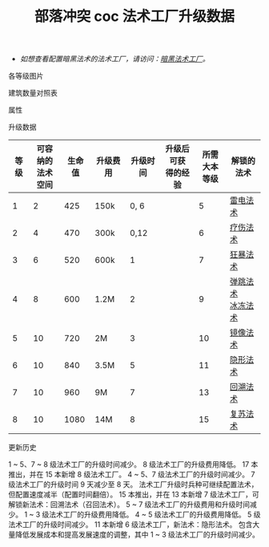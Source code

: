﻿---
title: "部落冲突 coc 法术工厂升级数据"
navTitle: "法术工厂"
shownTitle: "法术工厂"
description: "法术工厂是资深法师的家，比起在前线战斗，他们更适合去创造各种魔力武器。使用强大的法术，在战斗中扭转乾坤吧！"
module: upgrade-home
imgFolder: home_buildings/0484
wiki: https://clashofclans.fandom.com/wiki/Spell_Factory
canonical: /upgrade/0484-Spell-Factory
---

- *如想查看配置暗黑法术的法术工厂，请访问：[暗黑法术工厂](/upgrade/0485-Dark-Spell-Factory)。*

<UnitInfo :folder="$frontmatter.imgFolder" imgSrc="Spell_Factory8.png" :imgAlt="$frontmatter.navTitle" :description="$frontmatter.description" :isSmallImg="true" />

<SmallTitle>各等级图片</SmallTitle>

<Panel>
    <UnitImgGroup title="闲置状态" :folder="$frontmatter.imgFolder">
        <UnitImg imgTitle="1 级" imgSrc="Spell_Factory1.png" />
        <UnitImg imgTitle="2 级" imgSrc="Spell_Factory2.png" />
        <UnitImg imgTitle="3 级" imgSrc="Spell_Factory3.png" />
        <UnitImg imgTitle="4 级" imgSrc="Spell_Factory4.png" />
        <UnitImg imgTitle="5 级" imgSrc="Spell_Factory5.png" />
        <UnitImg imgTitle="6 级" imgSrc="Spell_Factory6.png" />
        <UnitImg imgTitle="7 级" imgSrc="Spell_Factory7.png" />
        <UnitImg imgTitle="8 级" imgSrc="Spell_Factory8.png" />
    </UnitImgGroup>
    <UnitImgGroup title="法术配置中" :folder="$frontmatter.imgFolder">
        <UnitImg imgTitle="1 级" imgSrc="Spell_Factory1_Active.png" />
        <UnitImg imgTitle="2 级" imgSrc="Spell_Factory2_Active.png" />
        <UnitImg imgTitle="3 级" imgSrc="Spell_Factory3_Active.png" />
        <UnitImg imgTitle="4 级" imgSrc="Spell_Factory4_Active.png" />
        <UnitImg imgTitle="5 级" imgSrc="Spell_Factory5_Active.png" />
        <UnitImg imgTitle="6 级" imgSrc="Spell_Factory6_Active.png" />
        <UnitImg imgTitle="7 级" imgSrc="Spell_Factory7_Active.png" />
        <UnitImg imgTitle="8 级" imgSrc="Spell_Factory8_Active.png" />
    </UnitImgGroup>
</Panel>

<SmallTitle>建筑数量对照表</SmallTitle>

<BuildingNum>
    <BuildingNumRow title="大本等级" num="1 - 4, 5 - 17" />
    <BuildingNumRow title="建筑数量" num="    0,      1" />
</BuildingNum>

<SmallTitle>属性</SmallTitle>

<UnitProperties>
    <UnitProperty pKey="占地面积" pValue="3×3" />
    <UnitProperty pKey="判定面积" pValue="3×3" :isJudgeSquare="true" />
</UnitProperties>

<SmallTitle>升级数据</SmallTitle>

<script setup>
const tableExtraInfo = [
    {
        "column": 3,
        "type": "cost",
        "gpClass": "building",
        "icon": "Elixir"
    },
    {
        "column": 4,
        "type": "time",
        "gpClass": "building"
    },
    {
        "column": 5,
        "type": "exp",
        "icon": "Exp"
    }
];
</script>

<UnitTable :tableExtraInfo="tableExtraInfo">

| 等级 |可容纳的<br>法术空间| 生命值 | 升级费用 | 升级时间 |升级后可获<br>得的经验|所需<br>大本等级| 解锁的法术 |
| ---- |        ---       |   ---  |   ---   |   ---   |         ---         |      ---      |    ---    |
|   1  |         2        |   425  |  150k   |   0, 6  |                     |       5       |<a href="/upgrade/0100-Lightning-Spell">雷电法术</a>|
|   2  |         4        |   470  |  300k   |   0,12  |                     |       6       |<a href="/upgrade/0101-Healing-Spell">疗伤法术</a>|
|   3  |         6        |   520  |  600k   |   1     |                     |       7       |<a href="/upgrade/0102-Rage-Spell">狂暴法术</a>|
|   4  |         8        |   600  |  1.2M   |   2     |                     |       9       |<a href="/upgrade/0103-Jump-Spell">弹跳法术</a><br><a href="/upgrade/0104-Freeze-Spell">冰冻法术</a>|
|   5  |        10        |   720  |    2M   |   3     |                     |      10       |<a href="/upgrade/0105-Clone-Spell">镜像法术</a>|
|   6  |        10        |   840  |  3.5M   |   5     |                     |      11       |<a href="/upgrade/0106-Invisibility-Spell">隐形法术</a>|
|   7  |        10        |   960  |    9M   |   7     |                     |      13       |<a href="/upgrade/0107-Recall-Spell">回溯法术</a>|
|   8  |        10        |  1080  |   14M   |   8     |                     |      15       |<a href="/upgrade/0108-Revive-Spell">复苏法术</a>|
</UnitTable>

<SmallTitle>更新历史</SmallTitle>

<Timeline>
    <TimelineItem date="2025/03/24">
        <TimelineRow>1 ~ 5、7 ~ 8 级法术工厂的升级时间减少。</TimelineRow>
        <TimelineRow>8 级法术工厂的升级费用降低。</TimelineRow>
    </TimelineItem> 
    <TimelineItem date="2024/11/25">
        <TimelineRow>17 本推出，并在 15 本新增 8 级法术工厂。</TimelineRow>    
        <TimelineRow>4 ~ 5、7 级法术工厂的升级时间减少。</TimelineRow>
    </TimelineItem>
    <TimelineItem date="2023/12/12">
        <TimelineRow>7 级法术工厂的升级时间 9 天减少至 8 天。</TimelineRow>
    </TimelineItem>
    <TimelineItem date="2022/10/10">
        <TimelineRow>法术工厂升级时兵种可继续配置法术，但配置速度减半（配置时间翻倍）。</TimelineRow>
        <TimelineRow>15 本推出，并在 13 本新增 7 级法术工厂，可解锁新法术：回溯法术（召回法术）。</TimelineRow>
        <TimelineRow>5 ~ 7 级法术工厂的升级费用和升级时间减少。</TimelineRow>
    </TimelineItem>
    <TimelineItem date="2021/12/09">
        <TimelineRow>1 ~ 3 级法术工厂的升级费用降低。</TimelineRow>
    </TimelineItem>
    <TimelineItem date="2021/04/12">
        <TimelineRow>4 ~ 5 级法术工厂的升级费用降低。</TimelineRow>
        <TimelineRow>5 级法术工厂的升级时间减少。</TimelineRow>
    </TimelineItem> 
    <TimelineItem date="2020/12/07">
        <TimelineRow>11 本新增 6 级法术工厂，新法术：隐形法术。</TimelineRow>   
    </TimelineItem> 
        <TimelineItem date="2019/04/02">
        <TimelineRow>包含大量降低发展成本和提高发展速度的调整，其中 1 ~ 3 级法术工厂的升级时间减少。</TimelineRow>     
    </TimelineItem>    
    <TimelineItem :historyBottom="true" />
</Timeline>